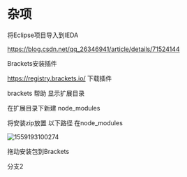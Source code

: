 杂项
===

将Eclipse项目导入到IEDA

<https://blog.csdn.net/qq_26346941/article/details/71524144>



Brackets安装插件

<https://registry.brackets.io/> 下载插件

brackets 帮助 显示扩展目录

在扩展目录下新建 node_modules

将安装zip放置 以下路径  在node_modules

![1559193100274](C:\Users\NPL\AppData\Roaming\Typora\typora-user-images\1559193100274.png)

拖动安装包到Brackets







分支2

